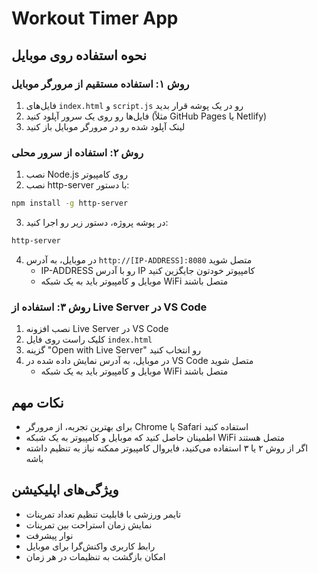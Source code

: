 # Workout Timer App

## نحوه استفاده روی موبایل

### روش ۱: استفاده مستقیم از مرورگر موبایل
1. فایل‌های `index.html` و `script.js` رو در یک پوشه قرار بدید
2. فایل‌ها رو روی یک سرور آپلود کنید (مثلاً GitHub Pages یا Netlify)
3. لینک آپلود شده رو در مرورگر موبایل باز کنید

### روش ۲: استفاده از سرور محلی
1. نصب Node.js روی کامپیوتر
2. نصب http-server با دستور:
```bash
npm install -g http-server
```
3. در پوشه پروژه، دستور زیر رو اجرا کنید:
```bash
http-server
```
4. در موبایل، به آدرس `http://[IP-ADDRESS]:8080` متصل شوید
   - IP-ADDRESS رو با آدرس IP کامپیوتر خودتون جایگزین کنید
   - موبایل و کامپیوتر باید به یک شبکه WiFi متصل باشند

### روش ۳: استفاده از Live Server در VS Code
1. نصب افزونه Live Server در VS Code
2. کلیک راست روی فایل `index.html`
3. گزینه "Open with Live Server" رو انتخاب کنید
4. در موبایل، به آدرس نمایش داده شده در VS Code متصل شوید
   - موبایل و کامپیوتر باید به یک شبکه WiFi متصل باشند

## نکات مهم
- برای بهترین تجربه، از مرورگر Chrome یا Safari استفاده کنید
- اطمینان حاصل کنید که موبایل و کامپیوتر به یک شبکه WiFi متصل هستند
- اگر از روش ۲ یا ۳ استفاده می‌کنید، فایروال کامپیوتر ممکنه نیاز به تنظیم داشته باشه

## ویژگی‌های اپلیکیشن
- تایمر ورزشی با قابلیت تنظیم تعداد تمرینات
- نمایش زمان استراحت بین تمرینات
- نوار پیشرفت
- رابط کاربری واکنش‌گرا برای موبایل
- امکان بازگشت به تنظیمات در هر زمان 